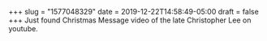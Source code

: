 +++
slug = "1577048329"
date = 2019-12-22T14:58:49-05:00
draft = false
+++
Just found Christmas Message video of the late Christopher Lee on youtube.